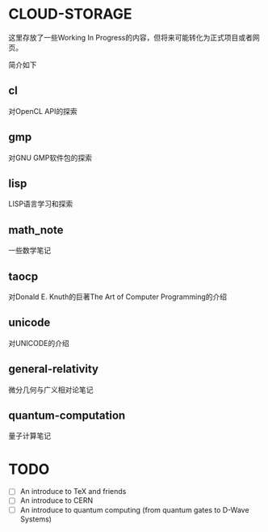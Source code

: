 CLOUD-STORAGE
=============

这里存放了一些Working In Progress的内容，但将来可能转化为正式项目或者网页。

简介如下

cl
--

对OpenCL API的探索

gmp
---

对GNU GMP软件包的探索

lisp
----

LISP语言学习和探索

math_note
---------

一些数学笔记

taocp
-----

对Donald E. Knuth的巨著The Art of Computer Programming的介绍

unicode
-------

对UNICODE的介绍

general-relativity
------------------

微分几何与广义相对论笔记

quantum-computation
-------------------

量子计算笔记


TODO
====

- [ ] An introduce to TeX and friends
- [ ] An introduce to CERN
- [ ] An introduce to quantum computing (from quantum gates to D-Wave Systems)
